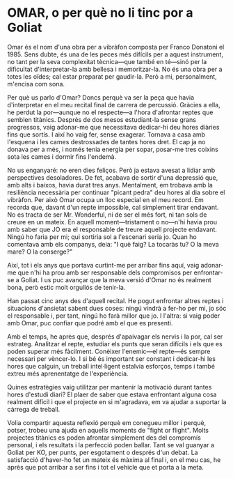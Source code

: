 # OMAR, o per què no li tinc por a Goliat

Omar és el nom d'una obra per a vibràfon composta per Franco Donatoni el 1985. Sens dubte, és una de les peces més difícils per a aquest instrument, no tant per la seva complexitat tècnica—que també en té—sinó per la dificultat d'interpretar-la amb bellesa i memoritzar-la. No és una obra per a totes les oïdes; cal estar preparat per gaudir-la. Però a mi, personalment, m'encisa com sona.

Per què us parlo d'Omar? Doncs perquè va ser la peça que havia d'interpretar en el meu recital final de carrera de percussió. Gràcies a ella, he perdut la por—aunque no el respecte—a l'hora d'afrontar reptes que semblen titànics. Després de dos mesos estudiant-la sense grans progressos, vaig adonar-me que necessitava dedicar-hi deu hores diàries fins que sortís. I així ho vaig fer, sense exagerar. Tornava a casa amb l'esquena i les cames destrossades de tantes hores dret. El cap ja no donava per a més, i només tenia energia per sopar, posar-me tres coixins sota les cames i dormir fins l'endemà.

No us enganyaré: no eren dies feliços. Però ja estava avesat a lidiar amb perspectives desoladores. De fet, acabava de sortir d'una depressió que, amb alts i baixos, havia durat tres anys. Mentalment, em trobava amb la resiliència necessària per continuar "picant pedra" deu hores al dia sobre el vibràfon. Per això Omar ocupa un lloc especial en el meu record. Em recorda que, davant d'un repte impossible, cal simplement tirar endavant. No es tracta de ser Mr. Wonderful, ni de ser el més fort, ni tan sols de creure en un mateix. En aquell moment—tristament o no—n'hi havia prou amb saber que JO era el responsable de treure aquell projecte endavant. Ningú ho faria per mi; qui sortiria sol a l'escenari seria jo. Quan ho comentava amb els companys, deia: "I què faig? La tocaràs tu? O la meva mare? O la conserge?"

Així, tot i els anys que portava curtint-me per arribar fins aquí, vaig adonar-me que n'hi ha prou amb ser responsable dels compromisos per enfrontar-se a Goliat. I us puc avançar que la meva versió d'Omar no és realment bona, però estic molt orgullós de tenir-la.

Han passat cinc anys des d'aquell recital. He pogut enfrontar altres reptes i situacions d'ansietat sabent dues coses: ningú vindrà a fer-ho per mi, jo sóc el responsable i, per tant, ningú ho farà millor que jo. I l'altra: si vaig poder amb Omar, puc confiar que podré amb el que es presenti.

Amb el temps, he après que, després d'apaivagar els nervis i la por, cal ser estrateg. Analitzar el repte, estudiar els punts que seran difícils i els que es poden superar més fàcilment. Conèixer l'enemic—el repte—és sempre necessari per vèncer-lo. I si bé és important ser constant i dedicar-hi les hores que calguin, un treball intel·ligent estalvia esforços, temps i també extreu més aprenentatge de l'experiència.

Quines estratègies vaig utilitzar per mantenir la motivació durant tantes hores d'estudi diari? El plaer de saber que estava enfrontant alguna cosa realment difícil i que el projecte en si m'agradava, em va ajudar a suportar la càrrega de treball.

Volia compartir aquesta reflexió perquè em conegueu millor i perquè, potser, trobeu una ajuda en aquells moments de "fight or flight". Molts projectes titànics es poden afrontar simplement des del compromís personal, i els resultats i la perfecció poden ballar. Tant se val guanyar a Goliat per KO, per punts, per esgotament o després d'un debat. La satisfacció d'haver-ho fet un mateix és màxima al final i, en el meu cas, he après que pot arribar a ser fins i tot el vehicle que et porta a la meta.
